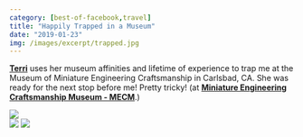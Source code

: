 ```yaml
---
category: [best-of-facebook,travel]
title: "Happily Trapped in a Museum"
date: "2019-01-23"
img: /images/excerpt/trapped.jpg
---
```


[**Terri**](https://www.facebook.com/terri.mcguire?__cft__[0]=AZVpMtnOI1S-sZxvWpMQCZzx3mPbyiFzawA3vA3hlmukyMKwoDJGjS4yNyaR7qTlBiSQzZK8kfxBLOrch8yYP1zEODK6oc28mpPqQY_ypYwrOf95VYAScNNjtCcNrqtOrTN-INQSvh1TqsCm-i-HcUUAA98XsQxZvKmUNh-r6xJxW5S6CE39KwCT9aNKtDv-sks&__tn__=-]K-R) uses her museum affinities and lifetime of experience to trap me at the Museum of Miniature Engineering Craftsmanship in Carlsbad, CA. She was ready for the next stop before me! Pretty tricky! (at **[Miniature Engineering Craftsmanship Museum - MECM](https://www.facebook.com/CraftsmanshipMuseum/?__cft__[0]=AZVpMtnOI1S-sZxvWpMQCZzx3mPbyiFzawA3vA3hlmukyMKwoDJGjS4yNyaR7qTlBiSQzZK8kfxBLOrch8yYP1zEODK6oc28mpPqQY_ypYwrOf95VYAScNNjtCcNrqtOrTN-INQSvh1TqsCm-i-HcUUAA98XsQxZvKmUNh-r6xJxW5S6CE39KwCT9aNKtDv-sks&__tn__=kC%2CP-R)**.)

![](/images/50530631_10218065872185526_745987492343185408_o.jpg)  
![](/images/50710994_10218065861665263_9085485019509555200_n.jpg)
![](/images/50510697_10218065861225252_7910336500800159744_n.jpg)
